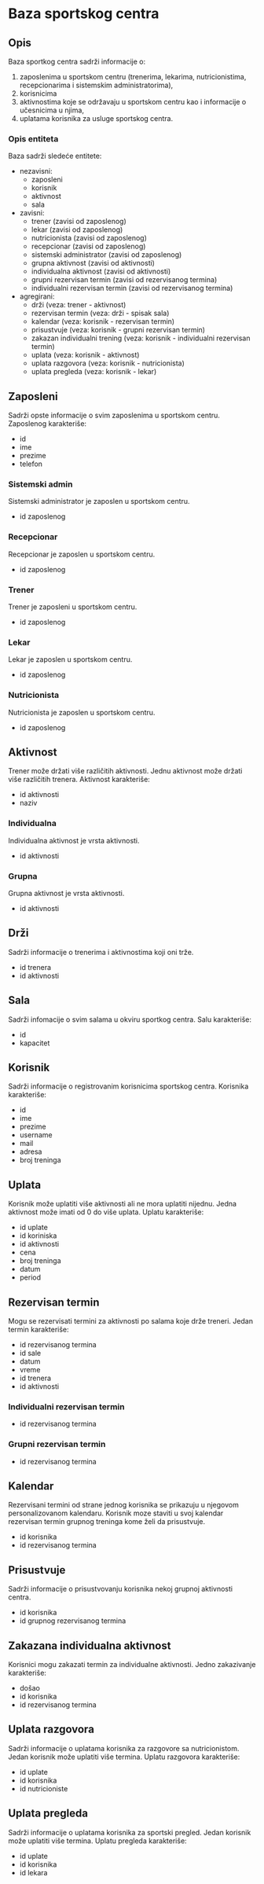 # Baza sportskog centra

## Opis

Baza sportkog centra sadrži informacije o:
1. zaposlenima u sportskom centru (trenerima, lekarima, nutricionistima, recepcionarima i sistemskim administratorima),
2. korisnicima
3. aktivnostima koje se održavaju u sportskom centru kao i informacije o učesnicima u njima,
4. uplatama korisnika za usluge sportskog centra.

### Opis entiteta

Baza sadrži sledeće entitete:
- nezavisni:
    - zaposleni
    - korisnik
    - aktivnost
    - sala
- zavisni:
    - trener (zavisi od zaposlenog)
    - lekar (zavisi od zaposlenog)
    - nutricionista (zavisi od zaposlenog)
    - recepcionar (zavisi od zaposlenog)
    - sistemski administrator (zavisi od zaposlenog)
    - grupna aktivnost (zavisi od aktivnosti)
    - individualna aktivnost (zavisi od aktivnosti)
    - grupni rezervisan termin (zavisi od rezervisanog termina)
    - individualni rezervisan termin (zavisi od rezervisanog termina)
- agregirani:
    - drži (veza: trener - aktivnost)
    - rezervisan termin (veza: drži - spisak sala)
    - kalendar (veza: korisnik - rezervisan termin)
    - prisustvuje (veza: korisnik - grupni rezervisan termin)
    - zakazan individualni trening (veza: korisnik - individualni rezervisan termin)
    - uplata (veza: korisnik - aktivnost)
    - uplata razgovora (veza: korisnik - nutricionista)
    - uplata pregleda (veza: korisnik - lekar)

## Zaposleni
Sadrži opste informacije o svim zaposlenima u sportskom centru.
Zaposlenog karakteriše:
- id
- ime
- prezime
- telefon

### Sistemski admin
Sistemski administrator je zaposlen u sportskom centru.
- id zaposlenog

### Recepcionar
Recepcionar je zaposlen u sportskom centru.
- id zaposlenog

### Trener
Trener je zaposleni u sportskom centru.
- id zaposlenog

### Lekar
Lekar je zaposlen u sportskom centru.
- id zaposlenog

### Nutricionista
Nutricionista je zaposlen u sportskom centru.
- id zaposlenog

## Aktivnost
Trener može držati više različitih aktivnosti. Jednu aktivnost može držati više različitih trenera.
Aktivnost karakteriše:
- id aktivnosti
- naziv

### Individualna
Individualna aktivnost je vrsta aktivnosti.
- id aktivnosti

### Grupna
Grupna aktivnost je vrsta aktivnosti.
- id aktivnosti


## Drži
Sadrži informacije o trenerima i aktivnostima koji oni trže.
- id trenera
- id aktivnosti

## Sala
Sadrži infomacije o svim salama u okviru sportkog centra.
Salu karakteriše:
- id
- kapacitet

## Korisnik
Sadrži informacije o registrovanim korisnicima sportskog centra.
Korisnika karakteriše:
- id
- ime
- prezime
- username
- mail
- adresa
- broj treninga

## Uplata
Korisnik može uplatiti više aktivnosti ali ne mora uplatiti nijednu. Jedna aktivnost može imati od 0 do više uplata.
Uplatu karakteriše:
- id uplate
- id koriniska
- id aktivnosti
- cena
- broj treninga
- datum
- period

## Rezervisan termin
Mogu se rezervisati termini za aktivnosti po salama koje drže treneri. Jedan termin karakteriše:
- id rezervisanog termina
- id sale
- datum
- vreme
- id trenera
- id aktivnosti

### Individualni rezervisan termin
- id rezervisanog termina

### Grupni rezervisan termin
- id rezervisanog termina

## Kalendar
Rezervisani termini od strane jednog korisnika se prikazuju u njegovom personalizovanom kalendaru. Korisnik moze staviti u svoj kalendar rezervisan termin grupnog treninga kome želi da prisustvuje.
- id korisnika
- id rezervisanog termina

## Prisustvuje
Sadrži informacije o prisustvovanju korisnika nekoj grupnoj aktivnosti centra.
- id korisnika
- id grupnog rezervisanog termina

## Zakazana individualna aktivnost
Korisnici mogu zakazati termin za individualne aktivnosti. Jedno zakazivanje karakteriše:
- došao
- id korisnika
- id rezervisanog termina

## Uplata razgovora
Sadrži informacije o uplatama korisnika za razgovore sa nutricionistom. Jedan korisnik može uplatiti više termina.
Uplatu razgovora karakteriše:
- id uplate
- id korisnika
- id nutricioniste

## Uplata pregleda
Sadrži informacije o uplatama korisnika za sportski pregled. Jedan korisnik može uplatiti više termina.
Uplatu pregleda karakteriše:
- id uplate
- id korisnika
- id lekara
